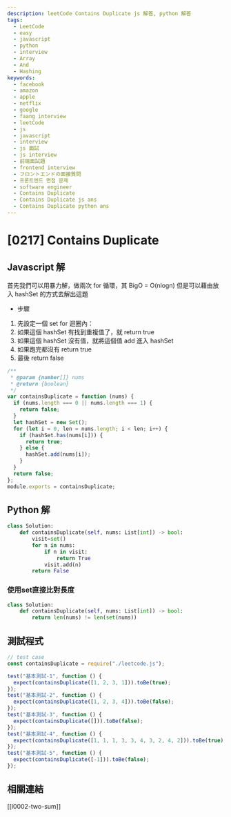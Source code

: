 ```yaml
---
description: leetCode Contains Duplicate js 解答, python 解答
tags:
  - LeetCode
  - easy
  - javascript
  - python
  - interview
  - Array
  - And
  - Hashing
keywords:
  - facebook
  - amazon
  - apple
  - netflix
  - google
  - faang interview
  - leetCode
  - js
  - javascript
  - interview
  - js 面試
  - js interview
  - 前端面試題
  - frontend interview
  - フロントエンドの面接質問
  - 프론트엔드 면접 문제
  - software engineer
  - Contains Duplicate
  - Contains Duplicate js ans
  - Contains Duplicate python ans
---
```


# [0217] Contains Duplicate

## Javascript 解

首先我們可以用暴力解，做兩次 for 循環，其 BigO = O(nlogn)
但是可以藉由放入 hashSet 的方式去解出這題

- 步驟

1. 先設定一個 set
   for 迴圈內：
1. 如果這個 hashSet 有找到重複值了，就 return true
1. 如果這個 hashSet 沒有值，就將這個值 add 進入 hashSet
1. 如果跑完都沒有 return true
1. 最後 return false

```javascript
/**
 * @param {number[]} nums
 * @return {boolean}
 */
var containsDuplicate = function (nums) {
  if (nums.length === 0 || nums.length === 1) {
    return false;
  }
  let hashSet = new Set();
  for (let i = 0, len = nums.length; i < len; i++) {
    if (hashSet.has(nums[i])) {
      return true;
    } else {
      hashSet.add(nums[i]);
    }
  }
  return false;
};
module.exports = containsDuplicate;
```

## Python 解

```python
class Solution:
    def containsDuplicate(self, nums: List[int]) -> bool:
        visit=set()
        for n in nums:
            if n in visit:
                return True
            visit.add(n)
        return False
```

### 使用set直接比對長度
```python
class Solution:
    def containsDuplicate(self, nums: List[int]) -> bool:
        return len(nums) != len(set(nums))
```

## 測試程式

```javascript
// test case
const containsDuplicate = require("./leetcode.js");

test("基本測試-1", function () {
  expect(containsDuplicate([1, 2, 3, 1])).toBe(true);
});
test("基本測試-2", function () {
  expect(containsDuplicate([1, 2, 3, 4])).toBe(false);
});
test("基本測試-3", function () {
  expect(containsDuplicate([])).toBe(false);
});
test("基本測試-4", function () {
  expect(containsDuplicate([1, 1, 1, 3, 3, 4, 3, 2, 4, 2])).toBe(true);
});
test("基本測試-5", function () {
  expect(containsDuplicate([-1])).toBe(false);
});
```

## 相關連結
[[l0002-two-sum]]